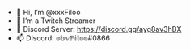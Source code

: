 - 👋 Hi, I’m @xxxFiloo
- 👀 I’m a Twitch Streamer
- 💞️ Discord Server: https://discord.gg/ayg8av3hBX
- 📫 Discord: 𝕠𝕓𝕧𝔽𝕚𝕝𝕠𝕠#0866

<!---
xxxFiloo/xxxFiloo is a ✨ special ✨ repository because its `README.md` (this file) appears on your GitHub profile.
You can click the Preview link to take a look at your changes.
--->
